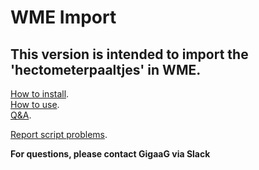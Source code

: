 # WME Import
## This version is intended to import the 'hectometerpaaltjes' in WME.

[How to install](https://github.com/GigaaG/WME-HMP-TOOL/wiki/Installing-WME-HMP-TOOL). <br>
[How to use](https://github.com/GigaaG/WME-HMP-TOOL/wiki/Using-the-WME-HMP-TOOL). <br>
[Q&A](https://github.com/GigaaG/WME-HMP-TOOL/wiki/Q&A).

[Report script problems](https://github.com/GigaaG/WME-HMP-TOOL/issues).

<b> For questions, please contact GigaaG via Slack </b>
